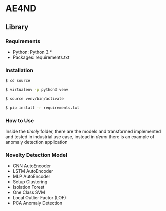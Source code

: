 # AE4ND

## Library

### Requirements

- Python: Python 3.*
- Packages: requirements.txt

### Installation

```bash
$ cd source

$ virtualenv -p python3 venv

$ source venv/bin/activate

$ pip install -r requirements.txt

```

### How to Use

Inside the *timely* folder, there are the models and transformed implemented and tested in industrial use case, 
instead in *demo* there is an example of anomaly detection application

### Novelty Detection Model
- CNN AutoEncoder
- LSTM AutoEncoder
- MLP AutoEncoder
- Setup Clustering
- Isolation Forest
- One Class SVM
- Local Outlier Factor (LOF)
- PCA Anomaly Detection

